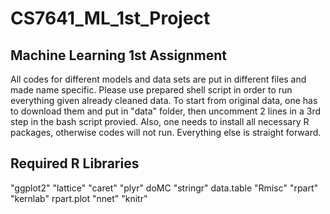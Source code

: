 
# CS7641_ML_1st_Project

## Machine Learning 1st Assignment

All codes for different models and data sets are put in different files and
made name specific. Please use prepared shell script in order to run everything
given already cleaned data. To start from original data, one has to download them
and put in "data" folder, then uncomment 2 lines in a 3rd step in the bash script
provied. Also, one needs to install all necessary R packages, otherwise codes will
not run. Everything else is straight forward. 

## Required R Libraries

"ggplot2"
"lattice" 
"caret"
"plyr"
doMC
"stringr"
data.table
"Rmisc"
"rpart"
"kernlab"
rpart.plot
"nnet"
"knitr"